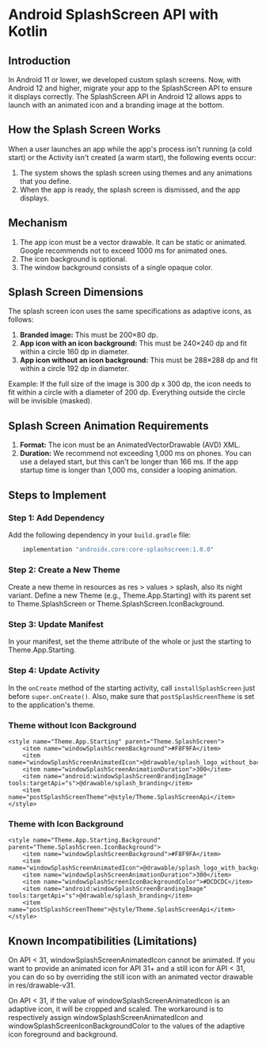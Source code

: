 # Android SplashScreen API with Kotlin

## Introduction
In Android 11 or lower, we developed custom splash screens. Now, with Android 12 and higher, migrate your app to the SplashScreen API to ensure it displays correctly. The SplashScreen API in Android 12 allows apps to launch with an animated icon and a branding image at the bottom.

## How the Splash Screen Works
When a user launches an app while the app's process isn't running (a cold start) or the Activity isn't created (a warm start), the following events occur:

1. The system shows the splash screen using themes and any animations that you define.
2. When the app is ready, the splash screen is dismissed, and the app displays.

## Mechanism
1. The app icon must be a vector drawable. It can be static or animated. Google recommends not to exceed 1000 ms for animated ones.
2. The icon background is optional.
3. The window background consists of a single opaque color.

## Splash Screen Dimensions
The splash screen icon uses the same specifications as adaptive icons, as follows:

1. **Branded image:** This must be 200×80 dp.
2. **App icon with an icon background:** This must be 240×240 dp and fit within a circle 160 dp in diameter.
3. **App icon without an icon background:** This must be 288×288 dp and fit within a circle 192 dp in diameter.

Example: If the full size of the image is 300 dp x 300 dp, the icon needs to fit within a circle with a diameter of 200 dp. Everything outside the circle will be invisible (masked).

## Splash Screen Animation Requirements
1. **Format:** The icon must be an AnimatedVectorDrawable (AVD) XML.
2. **Duration:** We recommend not exceeding 1,000 ms on phones. You can use a delayed start, but this can't be longer than 166 ms. If the app startup time is longer than 1,000 ms, consider a looping animation.

## Steps to Implement

### Step 1: Add Dependency
Add the following dependency in your `build.gradle` file:
```groovy
    implementation "androidx.core:core-splashscreen:1.0.0"
```

### Step 2: Create a New Theme
Create a new theme in resources as res > values > splash, also its night variant. Define a new Theme (e.g., Theme.App.Starting) with its parent set to Theme.SplashScreen or Theme.SplashScreen.IconBackground.

### Step 3: Update Manifest
In your manifest, set the theme attribute of the whole <application> or just the starting <activity> to Theme.App.Starting.

### Step 4: Update Activity
In the `onCreate` method of the starting activity, call `installSplashScreen` just before `super.onCreate()`. Also, make sure that `postSplashScreenTheme` is set to the application's theme.

### Theme without Icon Background
```
<style name="Theme.App.Starting" parent="Theme.SplashScreen">
    <item name="windowSplashScreenBackground">#F8F9FA</item>
    <item name="windowSplashScreenAnimatedIcon">@drawable/splash_logo_without_background</item>
    <item name="windowSplashScreenAnimationDuration">300</item>
    <item name="android:windowSplashScreenBrandingImage" tools:targetApi="s">@drawable/splash_branding</item>
    <item name="postSplashScreenTheme">@style/Theme.SplashScreenApi</item>
</style>
```
### Theme with Icon Background
```
<style name="Theme.App.Starting.Background" parent="Theme.SplashScreen.IconBackground">
    <item name="windowSplashScreenBackground">#F8F9FA</item>
    <item name="windowSplashScreenAnimatedIcon">@drawable/splash_logo_with_background</item>
    <item name="windowSplashScreenAnimationDuration">300</item>
    <item name="windowSplashScreenIconBackgroundColor">#DCDCDC</item>
    <item name="android:windowSplashScreenBrandingImage" tools:targetApi="s">@drawable/splash_branding</item>
    <item name="postSplashScreenTheme">@style/Theme.SplashScreenApi</item>
</style>
```
## Known Incompatibilities (Limitations)
On API < 31, windowSplashScreenAnimatedIcon cannot be animated. If you want to provide an animated icon for API 31+ and a still icon for API < 31, you can do so by overriding the still icon with an animated vector drawable in res/drawable-v31.

On API < 31, if the value of windowSplashScreenAnimatedIcon is an adaptive icon, it will be cropped and scaled. The workaround is to respectively assign windowSplashScreenAnimatedIcon and windowSplashScreenIconBackgroundColor to the values of the adaptive icon foreground and background.

